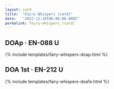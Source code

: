 ```yaml
---
layout: card
title:  "Fairy Whispers (card)"
date:   "2022-12-26T06:00:00.000Z"
permalink: fairy-whispers_(card)
---
```


## DOAp &middot; EN-088 U

{% include templates/fairy-whispers-doap.html %}


## DOA 1st &middot; EN-212 U

{% include templates/fairy-whispers-doa1e.html %}
